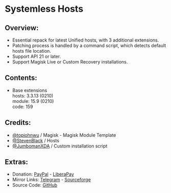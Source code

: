 # Systemless Hosts

## Overview:
- Essential repack for latest Unified hosts, with 3 additional extensions.
- Patching process is handled by a command script, which detects default hosts file location.
- Support API 21 or later.
- Support Magisk Live or Custom Recovery installations.

## Contents:
- Base extensions   
hosts: 3.3.13 (0210)   
module: 15.9 (0210)   
code: 159   

## Credits:
- [@topjohnwu](https://github.com/topjohnwu) / Magisk - Magisk Module Template
- [@StevenBlack](https://github.com/StevenBlack) / Hosts
- [@JumbomanXDA](https://github.com/JumbomanXDA) / Custom installation script

## Extras:
- Donation: [PayPal](https://paypal.me/gloeyisk) - [LiberaPay](https://liberapay.com/gloeyisk)
- Mirror Links: [Telegram](https://t.me/gldppc) - [Sourceforge](https://bit.ly/2YZyZlA)
- Source Code: [GitHub](https://github.com/gloeyisk/SystemlessHosts)
